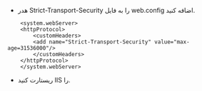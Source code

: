 * هدر Strict-Transport-Security را به فایل web.config اضافه کنید.
```config
    <system.webServer>
    <httpProtocol>
        <customHeaders>
        <add name="Strict-Transport-Security" value="max-age=31536000"/>
        </customHeaders>
    </httpProtocol>
    </system.webServer>
```
*  ریستارت کنید IIS را.
